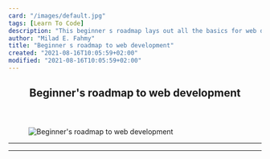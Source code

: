 ```yaml
---
card: "/images/default.jpg"
tags: [Learn To Code]
description: "This beginner s roadmap lays out all the basics for web devel"
author: "Milad E. Fahmy"
title: "Beginner s roadmap to web development"
created: "2021-08-16T10:05:59+02:00"
modified: "2021-08-16T10:05:59+02:00"
---
```

<div class="site-wrapper">
<main id="site-main" class="site-main outer">
<div class="inner">
<article class="post-full post tag-learn-to-code tag-web-development ">
<header class="post-full-header">
<h1 class="post-full-title">Beginner's roadmap to web development</h1>
</header>
<figure class="post-full-image">
<picture>
<source media="(max-width: 700px)" sizes="1px" srcset="data:image/gif;base64,R0lGODlhAQABAIAAAAAAAP///yH5BAEAAAAALAAAAAABAAEAAAIBRAA7 1w">
<source media="(min-width: 701px)" sizes="(max-width: 800px) 400px,
(max-width: 1170px) 700px,
1400px" srcset="/news/content/images/size/w300/2019/08/roadmap-web-development.jpg 300w,
/news/content/images/size/w600/2019/08/roadmap-web-development.jpg 600w,
/news/content/images/size/w1000/2019/08/roadmap-web-development.jpg 1000w,
/news/content/images/size/w2000/2019/08/roadmap-web-development.jpg 2000w">
<img onerror="this.style.display='none'" src="/news/content/images/size/w2000/2019/08/roadmap-web-development.jpg" alt="Beginner's roadmap to web development">
</picture>
</figure>
<section class="post-full-content">
<div class="post-content">
</div>
<hr>
<hr>
</section>
</article>
</div>
</main>
</div>
<!-- Google Tag Manager (noscript) -->
<!-- End Google Tag Manager (noscript) -->
